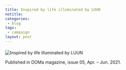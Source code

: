```yaml
---
title: Inspired by life illuminated by LUUN
notitle:
categories:
 - blog
tags:
 - campaign
layout: post
---
```


<div style="margin-top: 20px;">
  <img src="/luun/assets/images/campaign2021/inspired-by-life-illuminated-by-luun.jpg" alt="Inspired by life illuminated by LUUN" class="bordered" />
</div>

Published in DOMa magazine, issue 05, Apr. – Jun. 2021.
